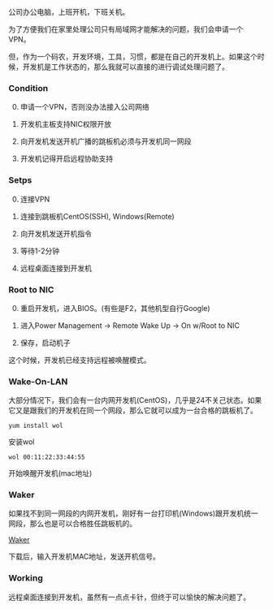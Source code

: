 公司办公电脑，上班开机，下班关机。

为了方便我们在家里处理公司只有局域网才能解决的问题，我们会申请一个VPN。

但，作为一个码农，开发环境，工具，习惯，都是在自己的开发机上。如果这个时候，开发机是工作状态的，那么我就可以直接的进行调试处理问题了。

### Condition

0. 申请一个VPN，否则没办法接入公司网络

1. 开发机主板支持NIC权限开放

2. 向开发机发送开机广播的跳板机必须与开发机同一网段

3. 开发机记得开启远程协助支持

### Setps

0. 连接VPN

1. 连接到跳板机CentOS(SSH), Windows(Remote)

2. 向开发机发送开机指令

3. 等待1-2分钟

4. 远程桌面连接到开发机


### Root to NIC

0. 重启开发机，进入BIOS。(有些是F2，其他机型自行Google)

1. 进入Power Management -> Remote Wake Up -> On w/Root to NIC

2. 保存，启动机子

这个时候，开发机已经支持远程被唤醒模式。


### Wake-On-LAN

大部分情况下，我们会有一台内网开发机(CentOS)，几乎是24不关己状态。如果它又是跟我们的开发机在同一个网段，那么它就可以成为一台合格的跳板机了。

```
yum install wol
```
安装wol

```
wol 00:11:22:33:44:55
```
开始唤醒开发机(mac地址)

### Waker

如果找不到同一网段的内网开发机，刚好有一台打印机(Windows)跟开发机统一网段，那么也是可以合格胜任跳板机的。

[Waker](http://j66.net/down/waker_21.rar)

下载后，输入开发机MAC地址，发送开机信号。

### Working

远程桌面连接到开发机，虽然有一点点卡针，但终于可以愉快的解决问题了。

